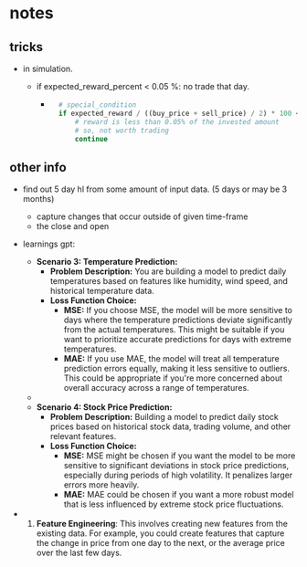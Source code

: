 # notes

## tricks

- in simulation.
  - if expected_reward_percent < 0.05 %:
        no trade that day.

    - ```python
        # special_condition
        if expected_reward / ((buy_price + sell_price) / 2) * 100 < 0.05:
            # reward is less than 0.05% of the invested amount
            # so, not worth trading
            continue
      ```

## other info

- find out 5 day hl from some amount of input data. (5 days or may be 3 months)
  - capture changes that occur outside of given time-frame
  - the close and open

- learnings gpt:
  - **Scenario 3: Temperature Prediction:**
    - **Problem Description:** You are building a model to predict daily temperatures based on features like humidity, wind speed, and historical temperature data.
    - **Loss Function Choice:**
      - **MSE:** If you choose MSE, the model will be more sensitive to days where the temperature predictions deviate significantly from the actual temperatures. This might be suitable if you want to prioritize accurate predictions for days with extreme temperatures.
      - **MAE:** If you use MAE, the model will treat all temperature prediction errors equally, making it less sensitive to outliers. This could be appropriate if you're more concerned about overall accuracy across a range of temperatures.
  -
  - **Scenario 4: Stock Price Prediction:**
    - **Problem Description:** Building a model to predict daily stock prices based on historical stock data, trading volume, and other relevant features.
    - **Loss Function Choice:**
      - **MSE:** MSE might be chosen if you want the model to be more sensitive to significant deviations in stock price predictions, especially during periods of high volatility. It penalizes larger errors more heavily.
      - **MAE:** MAE could be chosen if you want a more robust model that is less influenced by extreme stock price fluctuations.

- 1. **Feature Engineering**: This involves creating new features from the existing data. For example, you could create features that capture the change in price from one day to the next, or the average price over the last few days.
